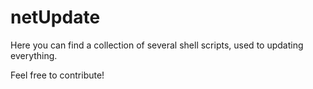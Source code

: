 netUpdate
=========

Here you can find a collection of several shell scripts, used to updating everything.

Feel free to contribute!

